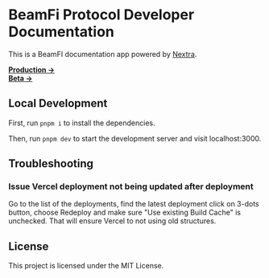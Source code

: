 # BeamFi Protocol Developer Documentation

This is a BeamFI documentation app powered by [Nextra](https://nextra.site).

[**Production →**](https://developer.beamfi.app)  
[**Beta →**](https://developer-beta.beamfi.app)

## Local Development

First, run `pnpm i` to install the dependencies.

Then, run `pnpm dev` to start the development server and visit localhost:3000.

## Troubleshooting

### Issue Vercel deployment not being updated after deployment

Go to the list of the deployments, find the latest deployment click on 3-dots button, choose Redeploy and make sure "Use existing Build Cache" is unchecked. That will ensure Vercel to not using old structures.

## License

This project is licensed under the MIT License.
